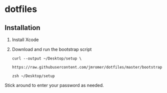 dotfiles
========

Installation
------------

1. Install Xcode
2. Download and run the bootstrap script

   ```shell
   curl --output ~/Desktop/setup \
     https://raw.githubusercontent.com/jmromer/dotfiles/master/bootstrap/mac

   zsh ~/Desktop/setup
   ```

Stick around to enter your password as needed.
